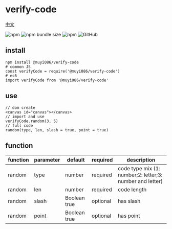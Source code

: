 # verify-code

[中文](https://github.com/MuYi086/npm_package/blob/master/@muyi086/verify-code/README-CN.md '中文')

![npm](https://img.shields.io/npm/v/@muyi086/verify-code) ![npm bundle size](https://img.shields.io/bundlephobia/min/@muyi086/verify-code) ![npm](https://img.shields.io/npm/dt/@muyi086/verify-code) ![GitHub](https://img.shields.io/github/license/MuYi086/npm_package)

## install
```SHELL
npm install @muyi086/verify-code
# common JS
const verifyCode = require('@muyi086/verify-code')
# es6
import verifyCode from '@muyi086/verify-code'
```

## use
```JS
// dom create
<canvas id="canvas"></canvas>
// import and use
verifyCode.random(3, 5)
// full code
random(type, len, slash = true, point = true)
```

## function

function|parameter|default|required|description|
--|--|--|--|--|
random|type|number|required|code type mix (1: number;2: letter;3: number and letter)|
random|len|number|required|code length|
random|slash|Boolean true|optional|has slash|
random|point|Boolean true|optional|has point|